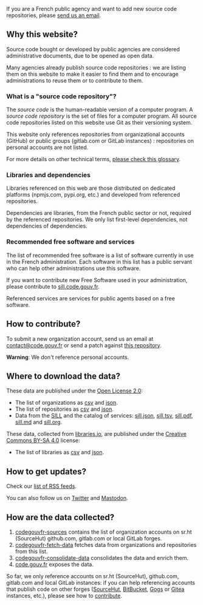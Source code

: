 <div class="fr-highlight">
  <p>If you are a French public agency and want to add new source code repositories, please <a href="mailto:contact@code.gouv.fr">send us an email</a>.
  </p>
</div>

## Why this website?

Source code bought or developed by public agencies are considered administrative documents, due to be opened as open data.

Many agencies already publish source code repositories : we are listing them on this website to make it easier to find them and to encourage administrations to reuse them or to contribute to them.

### What is a "source code repository"?

The *source code* is the human-readable version of a computer program.  A *source code repository* is the set of files for a computer program.  All source code repositories listed on this website use Git as their versioning system.

This website only references repositories from organizational accounts (GitHub) or public groups (gitlab.com or GitLab instances) : repositories on personal accounts are not listed.

For more details on other technical terms, [please check this glossary](https://man.sr.ht/~codegouvfr/logiciels-libres/glossary.en.md).

### Libraries and dependencies

Libraries referenced on this web are those distributed on dedicated platforms (npmjs.com, pypi.org, etc.) and developed from referenced repositories.

Dependencies are libraries, from the French public sector or not, required by the referenced repositories.  We only list first-level dependencies, not dependencies of dependencies.

### Recommended free software and services

The list of recommended free software is a list of software currently in use in the French administration.  Each software in this list has a public servant who can help other administrations use this software.

If you want to contribute new Free Software used in your administration, please contribute to [sill.code.gouv.fr](https://sill.code.gouv.fr).

Referenced services are services for public agents based on a free software.

## How to contribute?

To submit a new organization account, send us an email at [contact@code.gouv.fr](mailto:contact@code.gouv.fr) or send a patch against [this repository](https://git.sr.ht/~codegouvfr/codegouvfr-sources/).

**Warning**: We don't reference personal accounts.

## Where to download the data?

These data are published under the [Open License 2.0](https://spdx.org/licenses/etalab-2.0.html):

- The list of organizations as [csv](/data/organizations/csv/all.csv) and [json](/data/organizations/json/all.json).
- The list of repositories as [csv](/data/repositories/csv/all.csv) and [json](/data/repositories/json/all.json).
- Data from the [SILL](https://sill.code.gouv.fr) and the catalog of services: [sill.json](https://sill.code.gouv.fr/api/sill.json), [sill.tsv](/data/sill.tsv), [sill.pdf](/data/sill.pdf), [sill.md](/data/sill.md) and [sill.org](/data/sill.org).

These data, collected from [libraries.io](https://libraries.io/terms), are published under the [Creative Commons BY-SA 4.0](https://creativecommons.org/licenses/by-sa/4.0/) license:

- The list of libraries as [csv](/data/libraries/csv/all.csv) and [json](/data/libraries/json/all.json).

## How to get updates?

Check our [list of RSS feeds](/#/feeds).

You can also follow us on [Twitter](https://twitter.com/codegouvfr) and [Mastodon](https://mastodon.social/@CodeGouvFr).

## How are the data collected?

1. [codegouvfr-sources](https://git.sr.ht/~codegouvfr/codegouvfr-sources) contains the list of organization accounts on sr.ht (SourceHut) github.com, gitlab.com or local GitLab forges.
2. [codegouvfr-fetch-data](https://git.sr.ht/~codegouvfr/codegouvfr-fetch-data) fetches data from organizations and repositories from this list.
3. [codegouvfr-consolidate-data](https://git.sr.ht/~codegouvfr/codegouvfr-consolidate-data) consolidates the data and enrich them.
4. [code.gouv.fr](https://git.sr.ht/~codegouvfr/code.gouv.fr) exposes the data.

So far, we only reference accounts on sr.ht (SourceHut), github.com, gitlab.com and local GitLab instances: if you can help referencing accounts that publish code on other forges ([SourceHut](https://sourcehut.org/), [BitBucket](https://bitbucket.org), [Gogs](https://gogs.io) or [Gitea](https://gitea.io) instances, etc.), please see how to [contribute](https://git.sr.ht/~codegouvfr/codegouvfr-fetch-data).
